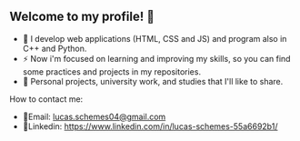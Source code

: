 ## Welcome to my profile! 👋

- 🌱 I develop web applications (HTML, CSS and JS) and program also in C++ and Python.
- ⚡ Now i'm focused on learning and improving my skills, so you can find some practices and projects in my repositories.
- 👜 Personal projects, university work, and studies that I'll like to share.


How to contact me:

- 📧Email: lucas.schemes04@gmail.com
-  🔗Linkedin: https://www.linkedin.com/in/lucas-schemes-55a6692b1/
